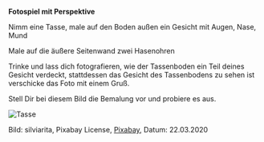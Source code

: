 **Fotospiel mit Perspektive**

Nimm eine Tasse, male auf den Boden außen ein Gesicht mit Augen, Nase, Mund

Male auf die äußere Seitenwand zwei Hasenohren

Trinke und lass dich fotografieren, wie der Tassenboden ein Teil deines Gesicht verdeckt, stattdessen das Gesicht des Tassenbodens zu sehen ist
verschicke das Foto mit einem Gruß.

Stell Dir bei diesem Bild die Bemalung vor und probiere es aus.

![Tasse](https://cdn.pixabay.com/photo/2019/05/19/18/19/woman-4214744_1280.jpg)

Bild: silviarita, Pixabay License, [Pixabay](https://pixabay.com/de/photos/frau-jung-m%C3%A4dchen-tasse-genie%C3%9Fen-4214744/), Datum: 22.03.2020
